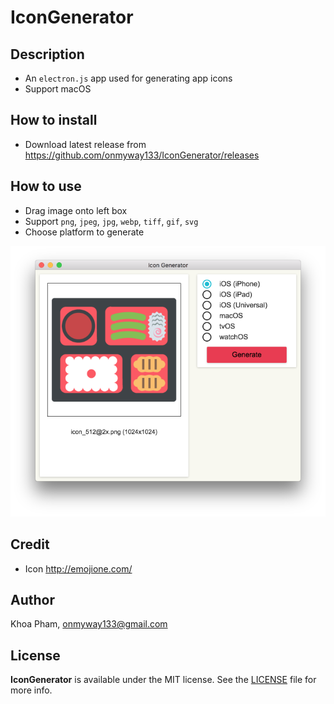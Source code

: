 # IconGenerator

## Description

- An `electron.js` app used for generating app icons
- Support macOS

## How to install

- Download latest release from https://github.com/onmyway133/IconGenerator/releases

## How to use

- Drag image onto left box
- Support `png`, `jpeg`, `jpg`, `webp`, `tiff`, `gif`, `svg`
- Choose platform to generate

<div align = "center">
<img src="Screenshots/banner.png" width="600"/>
</div>


## Credit

- Icon http://emojione.com/


## Author

Khoa Pham, onmyway133@gmail.com

## License

**IconGenerator** is available under the MIT license. See the [LICENSE](https://github.com/onmyway133/IconGenerator/blob/master/LICENSE.md) file for more info.
